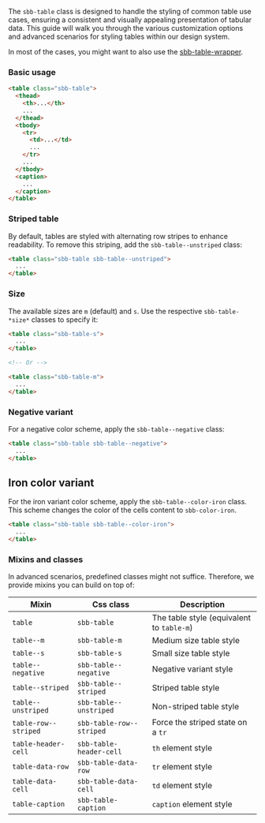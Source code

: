 The `sbb-table` class is designed to handle the styling of common table use cases, ensuring a consistent and visually appealing presentation of tabular data.
This guide will walk you through the various customization options and advanced scenarios for styling tables within our design system.

In most of the cases, you might want to also use the [sbb-table-wrapper](/docs/elements-sbb-table-sbb-table-wrapper--docs).

### Basic usage

```html
<table class="sbb-table">
  <thead>
    <th>...</th>
    ...
  </thead>
  <tbody>
    <tr>
      <td>...</td>
      ...
    </tr>
    ...
  </tbody>
  <caption>
    ...
  </caption>
</table>
```

### Striped table

By default, tables are styled with alternating row stripes to enhance readability. To remove this striping, add the `sbb-table--unstriped` class:

```html
<table class="sbb-table sbb-table--unstriped">
  ...
</table>
```

### Size

The available sizes are `m` (default) and `s`. Use the respective `sbb-table-*size*` classes to specify it:

```html
<table class="sbb-table-s">
  ...
</table>

<!-- Or -->

<table class="sbb-table-m">
  ...
</table>
```

### Negative variant

For a negative color scheme, apply the `sbb-table--negative` class:

```html
<table class="sbb-table sbb-table--negative">
  ...
</table>
```

## Iron color variant

For the iron variant color scheme, apply the `sbb-table--color-iron` class.
This scheme changes the color of the cells content to `sbb-color-iron`.

```html
<table class="sbb-table sbb-table--color-iron">
  ...
</table>
```

### Mixins and classes

In advanced scenarios, predefined classes might not suffice.
Therefore, we provide mixins you can build on top of:

| Mixin                | Css class                | Description                               |
| -------------------- | ------------------------ | ----------------------------------------- |
| `table`              | `sbb-table`              | The table style (equivalent to `table-m`) |
| `table--m`           | `sbb-table-m`            | Medium size table style                   |
| `table--s`           | `sbb-table-s`            | Small size table style                    |
| `table--negative`    | `sbb-table--negative`    | Negative variant style                    |
| `table--striped`     | `sbb-table--striped`     | Striped table style                       |
| `table--unstriped`   | `sbb-table--unstriped`   | Non-striped table style                   |
| `table-row--striped` | `sbb-table-row--striped` | Force the striped state on a `tr`         |
| `table-header-cell`  | `sbb-table-header-cell`  | `th` element style                        |
| `table-data-row`     | `sbb-table-data-row`     | `tr` element style                        |
| `table-data-cell`    | `sbb-table-data-cell`    | `td` element style                        |
| `table-caption`      | `sbb-table-caption`      | `caption` element style                   |
